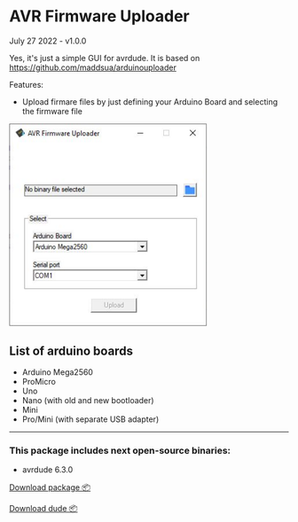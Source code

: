 # AVR Firmware Uploader

July 27 2022 - v1.0.0

Yes, it's just a simple GUI for avrdude.
It is based on https://github.com/maddsua/arduinouploader

Features:
- Upload firmare files by just defining your Arduino Board and selecting the firmware file


<img src="info/interface-100.jpg" width="356"/>


## List of arduino boards
- Arduino Mega2560
- ProMicro
- Uno
- Nano (with old and new bootloader)
- Mini
- Pro/Mini (with separate USB adapter)

---

### This package includes next open-source binaries:

 - avrdude 6.3.0


[Download package 📦](build-win32/uploader-1.2.1.zip)

[Download dude 📦](build-win32/avrdude-6.3.zip)


